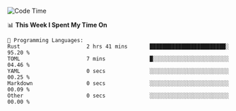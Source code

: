 <!--START_SECTION:waka-->
![Code Time](http://img.shields.io/badge/Code%20Time-1%2C006%20hrs%2030%20mins-blue)

📊 **This Week I Spent My Time On** 

```text
💬 Programming Languages: 
Rust                     2 hrs 41 mins       ████████████████████████░   95.20 % 
TOML                     7 mins              █░░░░░░░░░░░░░░░░░░░░░░░░   04.46 % 
YAML                     0 secs              ░░░░░░░░░░░░░░░░░░░░░░░░░   00.25 % 
Markdown                 0 secs              ░░░░░░░░░░░░░░░░░░░░░░░░░   00.09 % 
Other                    0 secs              ░░░░░░░░░░░░░░░░░░░░░░░░░   00.00 % 
```


<!--END_SECTION:waka-->
